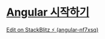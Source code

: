 # [Angular 시작하기](https://angular.kr/start)

[Edit on StackBlitz ⚡️ (angular-nf7xsq)](https://stackblitz.com/edit/angular-nf7xsq)